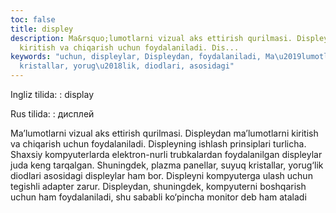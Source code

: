 ```yaml
---
toc: false
title: displey
description: Ma&rsquo;lumotlarni vizual aks ettirish qurilmasi. Displeydan ma&rsquo;lumotlarni
  kiritish va chiqarish uchun foydalaniladi. Dis...
keywords: "uchun, displeylar, Displeydan, foydalaniladi, Ma\u2019lumotlarni, ulash,
  kristallar, yorug\u2018lik, diodlari, asosidagi"
---
```


Ingliz tilida:
:   display

Rus tilida:
:   дисплей

Ma’lumotlarni vizual aks ettirish qurilmasi. Displeydan ma’lumotlarni kiritish va chiqarish uchun foydalaniladi. Displeyning ishlash prinsiplari turlicha. Shaxsiy kompyuterlarda elektron-nurli trubkalardan foydalanilgan displeylar juda keng tarqalgan. Shuningdek, plazma panellar, suyuq kristallar, yorug‘lik diodlari asosidagi displeylar ham bor. Displeyni kompyuterga ulash uchun tegishli adapter zarur. Displeydan, shuningdek, kompyuterni boshqarish uchun ham foydalaniladi, shu sababli ko‘pincha monitor deb ham ataladi